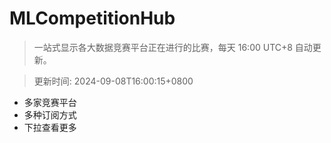 # MLCompetitionHub

> 一站式显示各大数据竞赛平台正在进行的比赛，每天 16:00 UTC+8 自动更新。
  
> 更新时间: 2024-09-08T16:00:15+0800 

* 多家竞赛平台
* 多种订阅方式
* 下拉查看更多